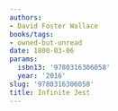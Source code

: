 ```yaml
---
authors:
- David Foster Wallace
books/tags:
- owned-but-unread
date: 1800-03-06
params:
  isbn13: '9780316306058'
  year: '2016'
slug: '9780316306058'
title: Infinite Jest
---
```


<!--more-->
